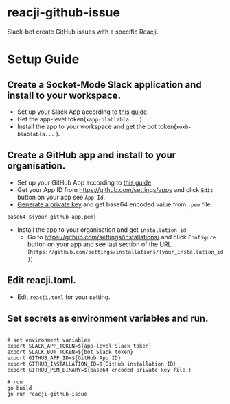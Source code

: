 # reacji-github-issue

Slack-bot create GitHub issues with a specific Reacji.

# Setup Guide

## Create a Socket-Mode Slack application and install to your workspace.

- Set up your Slack App according to [this guide](https://api.slack.com/apis/connections/socket#setup).
- Get the app-level token(`xapp-blablabla...` ).
- Install the app to your workspace and get the bot token(`xoxb-blablabla...` ).

## Create a GitHub app and install to your organisation.

- Set up your GitHub App according
  to [this guide](https://docs.github.com/en/developers/apps/building-github-apps/creating-a-github-app)
- Get your App ID from <https://github.com/settings/apps> and click `Edit` button on your app see `App Id`.
- [Generate a private key](https://docs.github.com/en/developers/apps/building-github-apps/authenticating-with-github-apps#generating-a-private-key)
  and get base64 encoded value from `.pem` file.

```shell
base64 ${your-github-app.pem}
```

- Install the app to your organisation and get `installation id`.
    - Go to <https://github.com/settings/installations/> and click `Configure` button on your app and see last section
      of the URL.(`https://github.com/settings/installations/{your_installation_id}`)

## Edit reacji.toml.

- Edit `reacji.toml` for your setting.

## Set secrets as environment variables and run.

```shell

# set environment variables
export SLACK_APP_TOKEN=${app-level Slack token}
export SLACK_BOT_TOKEN=${bot Slack token}
export GITHUB_APP_ID=${GitHub App ID}
export GITHUB_INSTALLATION_ID=${GitHub installation ID}
export GITHUB_PEM_BINARY=${base64 encoded private key file.}

# run
go build
go run reacji-github-issue
```
